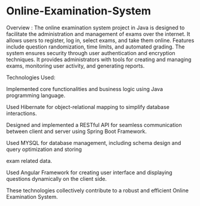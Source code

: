 # Online-Examination-System
Overview :
The online examination system project in Java is designed to facilitate the administration and management of exams over the internet. It allows users to register, log in, select exams, and take them online. Features include question randomization, time limits, and automated grading. The system ensures security through user authentication and encryption techniques. It provides administrators with tools for creating and managing exams, monitoring user activity, and generating reports.

Technologies Used:

Implemented core functionalities and business logic using Java programming language.

Used Hibernate for object-relational mapping to simplify database interactions.

Designed and implemented a RESTful API for seamless communication between client and server using Spring Boot Framework.

Used MYSQL for database management, including schema design and query optimization and storing

exam related data.

Used Angular Framework for creating user interface and displaying questions dynamically on the client side.

These technologies collectively contribute to a robust and efficient Online Examination System.
